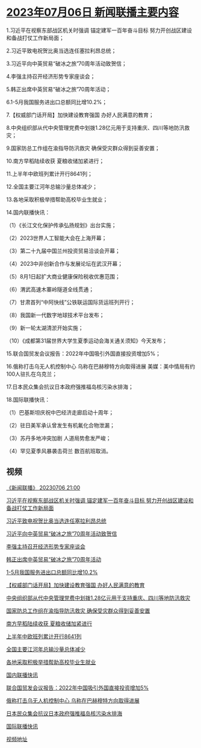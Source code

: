 # [2023年07月06日 新闻联播主要内容](https://tv.cctv.com/lm/xwlb/day/20230706.shtml)

1.习近平在视察东部战区机关时强调 锚定建军一百年奋斗目标 努力开创战区建设和备战打仗工作新局面；

2.习近平致电祝贺比奥当选连任塞拉利昂总统；

3.习近平向中英贸易“破冰之旅”70周年活动致贺信；

4.李强主持召开经济形势专家座谈会；

5.韩正出席中英贸易“破冰之旅”70周年活动；

6.1-5月我国服务进出口总额同比增10.2%；

7.【权威部门话开局】加快建设教育强国 办好人民满意的教育；

8.中央组织部从代中央管理党费中划拨1.28亿元用于支持重庆、四川等地防汛救灾；

9.国家防总工作组在渝指导防汛救灾 确保受灾群众得到妥善安置；

10.南方早稻陆续收获 夏粮收储加紧进行；

11.上半年中欧班列累计开行8641列；

12.全国主要江河年总输沙量总体减少；

13.各地采取积极举措帮助高校毕业生就业；

14.国内联播快讯：

（1）《长江文化保护传承弘扬规划》出台实施；

（2）2023世界人工智能大会在上海开幕；

（3）第二十九届中国兰州投资贸易洽谈会开幕；

（4）2023中非创新合作与发展论坛在武汉开幕；

（5）8月1日起扩大商业健康保险税收优惠范围；

（6）渭武高速木寨岭隧道全线贯通；

（7）甘肃首列“中阿快线”公铁联运国际货运班列开行；

（8）我国新一代数字地球技术平台发布；

（9）新一轮太湖清淤开始实施；

（10）《成都第31届世界大学生夏季运动会海关通关须知》今天发布；

15.联合国贸发会议报告：2022年中国吸引外国直接投资增加5%；

16.俄称打击乌无人机控制中心 乌称在巴赫穆特方向取得进展 美媒：美中情局有约100人驻扎在乌克兰；

17.日本民众集会抗议日本政府强推福岛核污染水排海；

18.国际联播快讯：

（1）巴基斯坦庆祝中巴经济走廊启动十周年；

（2）驻日美军承认曾发生有机氟化合物泄漏；

（3）苏丹多地冲突加剧 人道局势愈发严峻；

（4）罕见夏季风暴袭击荷兰 数百航班取消。

## 视频

[《新闻联播》 20230706 21:00](https://tv.cctv.com/2023/07/06/VIDEOH42puGTvqjvV4enyacP230706.shtml)

[习近平在视察东部战区机关时强调 锚定建军一百年奋斗目标 努力开创战区建设和备战打仗工作新局面](https://tv.cctv.com/2023/07/06/VIDEeqgPRNg84zJFxe96mD1K230706.shtml)

[习近平致电祝贺比奥当选连任塞拉利昂总统](https://tv.cctv.com/2023/07/06/VIDEyM1cx0YD9PHKUnah5M1g230706.shtml)

[习近平向中英贸易“破冰之旅”70周年活动致贺信](https://tv.cctv.com/2023/07/06/VIDENVKI4TownL6540NCNByN230706.shtml)

[李强主持召开经济形势专家座谈会](https://tv.cctv.com/2023/07/06/VIDES6GwYlrAApdgdrtDUT6L230706.shtml)

[韩正出席中英贸易“破冰之旅”70周年活动](https://tv.cctv.com/2023/07/06/VIDE6Dy5riuqCceTVnBrNTvh230706.shtml)

[1-5月我国服务进出口总额同比增10.2%](https://tv.cctv.com/2023/07/06/VIDE4181FHQO9B57QvnFzL5g230706.shtml)

[【权威部门话开局】加快建设教育强国 办好人民满意的教育](https://tv.cctv.com/2023/07/06/VIDEauNnrIkbpccsgbriQZvr230706.shtml)

[中央组织部从代中央管理党费中划拨1.28亿元用于支持重庆、四川等地防汛救灾](https://tv.cctv.com/2023/07/06/VIDESVg7Yx1pQOZhIKBMVFDz230706.shtml)

[国家防总工作组在渝指导防汛救灾 确保受灾群众得到妥善安置](https://tv.cctv.com/2023/07/06/VIDEPI9M1xLlpRQ4ZhXXEHsD230706.shtml)

[南方早稻陆续收获 夏粮收储加紧进行](https://tv.cctv.com/2023/07/06/VIDEXrQjkCWMTEzd61TG5CQV230706.shtml)

[上半年中欧班列累计开行8641列](https://tv.cctv.com/2023/07/06/VIDEGEOwhy0lgqwTViYvUSri230706.shtml)

[全国主要江河年总输沙量总体减少](https://tv.cctv.com/2023/07/06/VIDED0QCtgdscbbJYtEKnTFW230706.shtml)

[各地采取积极举措帮助高校毕业生就业](https://tv.cctv.com/2023/07/06/VIDElx70mQgKaOmD7qkXYiLx230706.shtml)

[国内联播快讯](https://tv.cctv.com/2023/07/06/VIDE7o5rdJOuOsXRx9LAqcY4230706.shtml)

[联合国贸发会议报告：2022年中国吸引外国直接投资增加5%](https://tv.cctv.com/2023/07/06/VIDE6bxyvsdMtpJYUKga9fds230706.shtml)

[俄称打击乌无人机控制中心 乌称在巴赫穆特方向取得进展](https://tv.cctv.com/2023/07/06/VIDE2bbRDPO6MBzoCKJrLlFS230706.shtml)

[日本民众集会抗议日本政府强推福岛核污染水排海](https://tv.cctv.com/2023/07/06/VIDEHUbNogUW3vGwtm1n8rhy230706.shtml)

[国际联播快讯](https://tv.cctv.com/2023/07/06/VIDE91c8vkXeWlJDucETzexG230706.shtml)

[视频地址](https://tv.cctv.com/lm/xwlb/day/20230706.shtml) 

